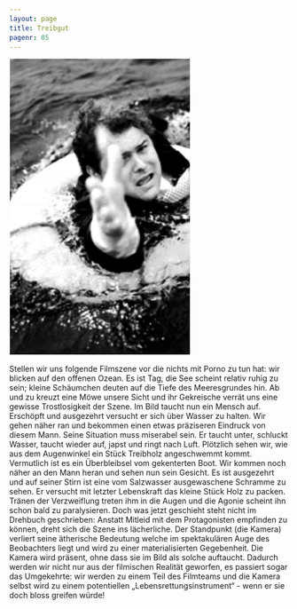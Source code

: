 ```yaml
---
layout: page
title: Treibgut
pagenr: 05
---
```

![Treibgut](/assets/img/treibgut.png)


Stellen wir uns folgende Filmszene vor die nichts mit Porno zu tun hat: wir blicken auf den offenen Ozean. Es ist Tag, die See scheint relativ ruhig zu sein; kleine Schäumchen deuten auf die Tiefe des Meeresgrundes hin. Ab und zu kreuzt eine Möwe unsere Sicht und ihr Gekreische verrät uns eine gewisse Trostlosigkeit der Szene. Im Bild taucht nun ein Mensch auf. Erschöpft und ausgezehrt versucht er sich über Wasser zu halten. Wir gehen näher ran und bekommen einen etwas präziseren Eindruck von diesem Mann. Seine Situation muss miserabel sein. Er taucht unter, schluckt Wasser, taucht wieder auf, japst und ringt nach Luft. Plötzlich sehen wir, wie aus dem Augenwinkel ein Stück Treibholz angeschwemmt kommt. Vermutlich ist es ein Überbleibsel vom gekenterten Boot. Wir kommen noch näher an den Mann heran und sehen nun sein Gesicht. Es ist ausgezehrt und auf seiner Stirn ist eine vom Salzwasser ausgewaschene Schramme zu sehen. Er versucht mit letzter Lebenskraft das kleine Stück Holz zu packen. Tränen der Verzweiflung treten ihm in die Augen und die Agonie scheint ihn schon bald zu paralysieren. Doch was jetzt geschieht steht nicht im Drehbuch geschrieben: Anstatt Mitleid mit dem Protagonisten empfinden zu können, dreht sich die Szene ins lächerliche. Der Standpunkt (die Kamera) verliert seine ätherische Bedeutung welche im spektakulären Auge des Beobachters liegt und wird zu einer materialisierten Gegebenheit. Die Kamera wird präsent, ohne dass sie im Bild als solche auftaucht. Dadurch werden wir nicht nur aus der filmischen Realität geworfen, es passiert sogar das Umgekehrte: wir werden zu einem Teil des Filmteams und die Kamera selbst wird zu einem potentiellen „Lebensrettungsinstrument“ - wenn er sie doch bloss greifen würde!

